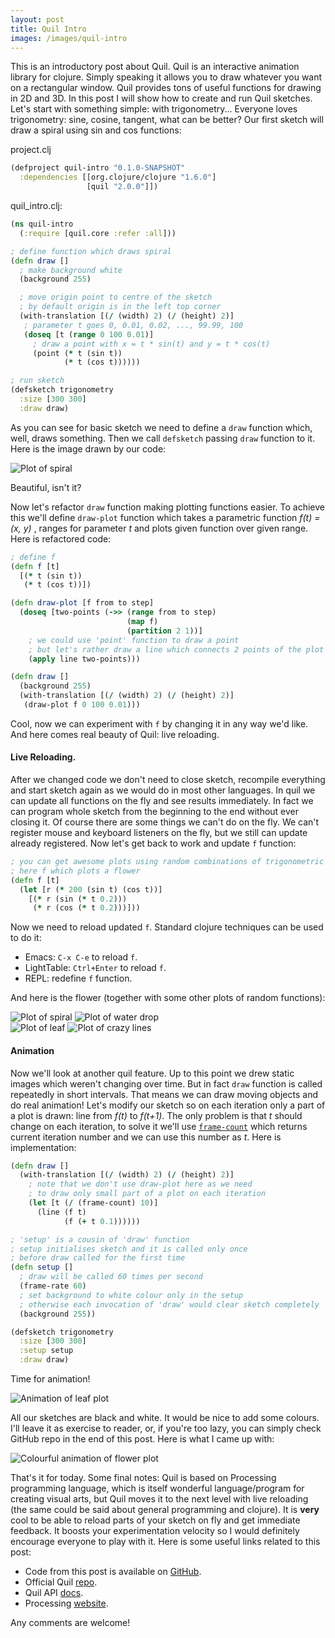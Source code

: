 ```yaml
---
layout: post
title: Quil Intro
images: /images/quil-intro
---
```


This is an introductory post about Quil. Quil is an interactive animation library for clojure. Simply speaking it allows you to draw whatever you want on a rectangular window. Quil provides tons of useful functions for drawing in 2D and 3D. In this post I will show how to create and run Quil sketches. Let's start with something simple: with trigonometry... Everyone loves trigonometry: sine, cosine, tangent, what can be better? Our first sketch will draw a spiral using sin and cos functions:

project.clj

```clojure
(defproject quil-intro "0.1.0-SNAPSHOT"
  :dependencies [[org.clojure/clojure "1.6.0"]
                 [quil "2.0.0"]])
```

quil_intro.clj:

```clojure
(ns quil-intro
  (:require [quil.core :refer :all]))

; define function which draws spiral
(defn draw []
  ; make background white
  (background 255)

  ; move origin point to centre of the sketch
  ; by default origin is in the left top corner
  (with-translation [(/ (width) 2) (/ (height) 2)]
   ; parameter t goes 0, 0.01, 0.02, ..., 99.99, 100
   (doseq [t (range 0 100 0.01)]
     ; draw a point with x = t * sin(t) and y = t * cos(t)
     (point (* t (sin t))
            (* t (cos t))))))

; run sketch
(defsketch trigonometry
  :size [300 300]
  :draw draw)
```

As you can see for basic sketch we need to define a `draw` function which, well, draws something. Then we call `defsketch` passing `draw` function to it. Here is the image drawn by our code:

![Plot of spiral]({{page.images}}/spiral.png)

Beautiful, isn't it?

Now let's refactor `draw` function making plotting functions easier. To achieve this we'll define `draw-plot` function which takes a parametric function *f(t) = (x, y)* , ranges for parameter *t* and plots given function over given range. Here is refactored code:

```clojure
; define f
(defn f [t]
  [(* t (sin t))
   (* t (cos t))])

(defn draw-plot [f from to step]
  (doseq [two-points (->> (range from to step)
                          (map f)
                          (partition 2 1))]
    ; we could use 'point' function to draw a point
    ; but let's rather draw a line which connects 2 points of the plot
    (apply line two-points)))

(defn draw []
  (background 255)
  (with-translation [(/ (width) 2) (/ (height) 2)]
   (draw-plot f 0 100 0.01)))
```

Cool, now we can experiment with `f` by changing it in any way we'd like. And here comes real beauty of Quil: live reloading.

#### Live Reloading.
After we changed code we don't need to close sketch, recompile everything and start sketch again as we would do in most other languages. In quil we can update all functions on the fly and see results immediately. In fact we can program whole sketch from the beginning to the end without ever closing it. Of course there are some things we can't do on the fly. We can't register mouse and keyboard listeners on the fly, but we still can update already registered. Now let's get back to work and update `f` function:

```clojure
; you can get awesome plots using random combinations of trigonometric functions
; here f which plots a flower
(defn f [t]
  (let [r (* 200 (sin t) (cos t))]
    [(* r (sin (* t 0.2)))
     (* r (cos (* t 0.2)))]))
```

Now we need to reload updated `f`. Standard clojure techniques can be used to do it:

* Emacs: `C-x C-e` to reload `f`.
* LightTable: `Ctrl+Enter` to reload `f`.
* REPL: redefine `f` function.

And here is the flower (together with some other plots of random functions):

![Plot of spiral]({{page.images}}/flower.png)
![Plot of water drop]({{page.images}}/water-drop.png)  
![Plot of leaf]({{page.images}}/leaf.png)
![Plot of crazy lines]({{page.images}}/crazy-lines.png)


#### Animation

Now we'll look at another quil feature. Up to this point we drew static images which weren't changing over time. But in fact `draw` function is called repeatedly in short intervals. That means we can draw moving objects and do real animation! Let's modify our sketch so on each iteration only a part of a plot is drawn: line from *f(t)* to *f(t+1)*. The only problem is that *t* should change on each iteration, to solve it we'll use [`frame-count`](http://quil.info/environment.html#frame-count) which returns current iteration number and we can use this number as *t*. Here is implementation:

```clojure
(defn draw []
  (with-translation [(/ (width) 2) (/ (height) 2)]
    ; note that we don't use draw-plot here as we need
    ; to draw only small part of a plot on each iteration
    (let [t (/ (frame-count) 10)]
      (line (f t)
            (f (+ t 0.1))))))

; 'setup' is a cousin of 'draw' function
; setup initialises sketch and it is called only once
; before draw called for the first time
(defn setup []
  ; draw will be called 60 times per second
  (frame-rate 60)
  ; set background to white colour only in the setup
  ; otherwise each invocation of 'draw' would clear sketch completely
  (background 255))

(defsketch trigonometry
  :size [300 300]
  :setup setup
  :draw draw)
```
Time for animation!

![Animation of leaf plot]({{page.images}}/animation.gif)

All our sketches are black and white. It would be nice to add some colours. I'll leave it as exercise to reader, or, if you're too lazy, you can simply check GitHub repo in the end of this post. Here is what I came up with:

![Colourful animation of flower plot]({{page.images}}/animation-color.gif)

That's it for today. Some final notes: Quil is based on Processing programming language, which is itself wonderful language/program for creating visual arts, but Quil moves it to the next level with live reloading (the same could be said about general programming and clojure). It is **very** cool to be able to reload parts of your sketch on fly and get immediate feedback. It boosts your experimentation velocity so I would definitely encourage everyone to play with it. Here is some useful links related to this post:

  * Code from this post is available on [GitHub](https://github.com/nbeloglazov/blog-projects/tree/master/quil-intro).
  * Official Quil [repo](https://github.com/quil/quil).
  * Quil API [docs](http://quil.info).
  * Processing [website](http://processing.org).

Any comments are welcome!

